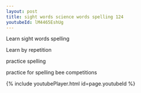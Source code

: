 ```yaml
---
layout: post
title: sight words science words spelling 124
youtubeId: lM4465EshUg
---
```

 
 
Learn sight words spelling
 
Learn by repetition 
 
practice spelling 
 
practice for spelling bee competitions 
 
{% include youtubePlayer.html id=page.youtubeId %}
 
 
